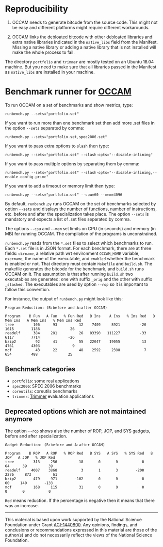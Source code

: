 # Reproducibility #

1. OCCAM needs to generate bitcode from the source code.
This might not be easy and different platforms might require different workarounds. 

2. OCCAM links the debloated bitcode with other debloated libraries and extra native libraries indicated in the `native_libs` field from the Manifest.
Missing a native library or adding a native library that is not installed will make the whole process to fail. 

The directory `portfolio` and `trimmer` are mostly tested on an Ubuntu 18.04 machine. 
But you need to make sure that all libraries passed in the Manifest as `native_libs` are installed in your machine.

# Benchmark runner for [OCCAM](https://github.com/SRI-CSL/OCCAM) #

To run OCCAM on a set of benchmarks and show metrics, type:

	runbench.py --sets="portfolio.set"

If you want to run more than one benchmark set then add more .set
files in the option `--sets` separated by comma:

	runbench.py --sets="portfolio.set,spec2006.set"

If you want to pass extra options to `slash` then type:

	runbench.py --sets="portfolio.set" --slash-opts="--disable-inlining"

If you want to pass multiple options by separating them by comma:

	runbench.py --sets="portfolio.set" --slash-opts="--disable-inlining,--enable-config-prime"

If you want to add a timeout or memory limit then type:

	runbench.py --sets="portfolio.set" --cpu=60 --mem=4096
	
By default, `runbench.py` runs OCCAM on the set of benchmarks selected
by option `--sets` and displays the number of functions, number of
instructions, etc. before and after the specialization takes
place. The option `--sets` is mandatory and expects a list of .set
files separated by comma.

The options `--cpu` and `--mem` set limits on CPU (in seconds) and
memory (in MB) for running OCCAM. The compilation of the programs is
unconstrained.

`runbench.py` reads from the `*.set` files to select which benchmarks
to run.  Each `*.set` file is in JSON format. For each benchmark,
there are at three fields: `dirname`, a relative path wrt environment
`OCCAM_HOME` variable, `execname`, the name of the executable, and
`enabled` whether the benchmark is enabled or not. That directory must
contain `Makefile` and `build.sh`. The makefile generates the bitcode
for the benchmark, and `build.sh` runs OCCAM on it. The assumption is
that after running `build.sh` two executables are generated: one with
suffix `_orig` and the other with suffix `_slashed`. The executables
are used by option `--rop` so it is important to follow this
convention.

For instance, the output of `runbench.py` might look like this:

```
Program Reduction: (B:before and A:after OCCAM)

Program    B Fun   A Fun   % Fun Red   B Ins    A Ins   % Ins Red   B Mem Ins   A Mem Ins   % Mem Ins Red
tree         106      93          12    7409     8921         -20        1615        1186              26
readelf      384     281          26   83390   111227         -33        6117        7714             -26
bzip2         92      41          55   22047    19055          13        4761        4303               9
mcf           43      22          48    2592     2388           7         654         488              25
```

## Benchmark categories ## 

- `portfolio`: some real applications 
- `spec2006`: SPEC 2006 benchmarks
- `coreutils`: coreutils benchmarks
- `trimmer`: [Trimmer](https://github.com/ashish-gehani/trimmer) evaluation applications

## Deprecated options which are not maintained anymore ##

The option `--rop` shows also the number of ROP, JOP, and SYS gadgets,
before and after specialization.

```
Gadget Reduction: (B:before and A:after OCCAM)

Program    B ROP   A ROP   % ROP Red   B SYS   A SYS   % SYS Red   B JOP   A JOP   % JOP Red
tree         313     256          18       0       0           0      64      39          39
readelf     4007    3868           3       1       3        -200    2276     873          61
bzip2        479     971        -102       0       0           0      60     140        -133
mcf          168     115          31       0       0           0       0       0           0

```

`Red` means reduction. If the percentage is negative then it means
that there was an increase.


 
---

This material is based upon work supported by the National Science Foundation under Grant [ACI-1440800](http://www.nsf.gov/awardsearch/showAward?AWD_ID=1440800). Any opinions, findings, and conclusions or recommendations expressed in this material are those of the author(s) and do not necessarily reflect the views of the National Science Foundation.

